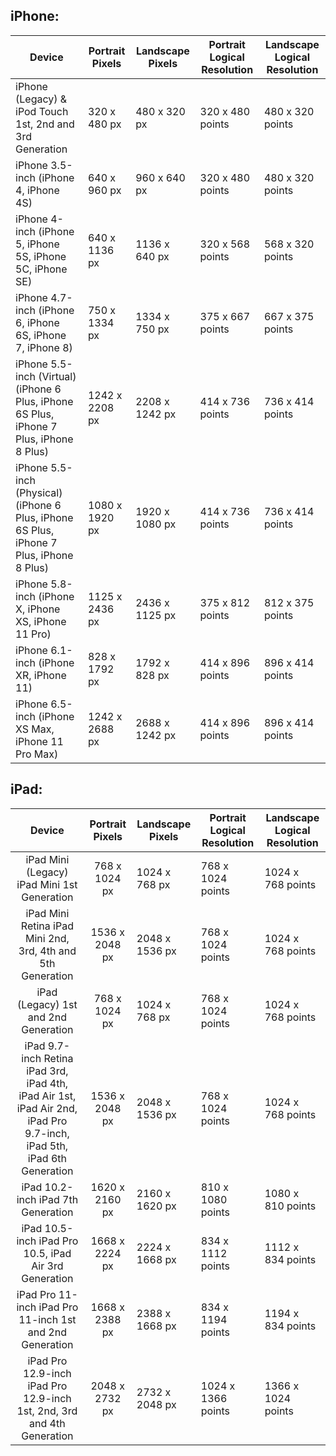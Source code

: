 ## iPhone:
| Device                                                                                   | Portrait Pixels | Landscape Pixels | Portrait Logical Resolution | Landscape Logical Resolution |
|------------------------------------------------------------------------------------------|-----------------|------------------|-----------------------------|------------------------------|
| iPhone (Legacy) & iPod Touch 1st, 2nd and 3rd Generation                              | 320 x 480 px    | 480 x 320 px     | 320 x 480 points            | 480 x 320 points             |
| iPhone 3.5-inch (iPhone 4, iPhone 4S)                                                    | 640 x 960 px    | 960 x 640 px     | 320 x 480 points            | 480 x 320 points             |
| iPhone 4-inch (iPhone 5, iPhone 5S, iPhone 5C, iPhone SE)                                | 640 x 1136 px   | 1136 x 640 px    | 320 x 568 points            | 568 x 320 points             |
| iPhone 4.7-inch (iPhone 6, iPhone 6S, iPhone 7, iPhone 8)                                | 750 x 1334 px   | 1334 x 750 px    | 375 x 667 points            | 667 x 375 points             |
| iPhone 5.5-inch (Virtual) (iPhone 6 Plus, iPhone 6S Plus, iPhone 7 Plus, iPhone 8 Plus)  | 1242 x 2208 px  | 2208 x 1242 px   | 414 x 736 points            | 736 x 414 points             |
| iPhone 5.5-inch (Physical) (iPhone 6 Plus, iPhone 6S Plus, iPhone 7 Plus, iPhone 8 Plus) | 1080 x 1920 px  | 1920 x 1080 px   | 414 x 736 points            | 736 x 414 points             |
| iPhone 5.8-inch (iPhone X, iPhone XS, iPhone 11 Pro)                                     | 1125 x 2436 px  | 2436 x 1125 px   | 375 x 812 points            | 812 x 375 points             |
| iPhone 6.1-inch (iPhone XR, iPhone 11)                                                   | 828 x 1792 px   | 1792 x 828 px    | 414 x 896 points            | 896 x 414 points             |
| iPhone 6.5-inch (iPhone XS Max, iPhone 11 Pro Max)                                       | 1242 x 2688 px  | 2688 x 1242 px   | 414 x 896 points            | 896 x 414 points             |

## iPad:

|                                                         Device                                                        | Portrait Pixels | Landscape Pixels | Portrait Logical Resolution | Landscape Logical Resolution |
|:---------------------------------------------------------------------------------------------------------------------:|:---------------:|------------------|-----------------------------|------------------------------|
| iPad Mini (Legacy) iPad Mini 1st Generation                                                                           | 768 x 1024 px   | 1024 x 768 px    | 768 x 1024 points           | 1024 x 768 points            |
| iPad Mini Retina iPad Mini 2nd, 3rd, 4th and 5th Generation                                                           | 1536 x 2048 px  | 2048 x 1536 px   | 768 x 1024 points           | 1024 x 768 points            |
| iPad (Legacy) 1st and 2nd Generation                                                                                  | 768 x 1024 px   | 1024 x 768 px    | 768 x 1024 points           | 1024 x 768 points            |
| iPad 9.7-inch Retina iPad 3rd, iPad 4th, iPad Air 1st, iPad Air 2nd, iPad Pro 9.7-inch, iPad 5th, iPad 6th Generation | 1536 x 2048 px  | 2048 x 1536 px   | 768 x 1024 points           | 1024 x 768 points            |
| iPad 10.2-inch iPad 7th Generation                                                                                    | 1620 x 2160 px  | 2160 x 1620 px   | 810 x 1080 points           | 1080 x 810 points            |
| iPad 10.5-inch iPad Pro 10.5, iPad Air 3rd Generation                                                                 | 1668 x 2224 px  | 2224 x 1668 px   | 834 x 1112 points           | 1112 x 834 points            |
| iPad Pro 11-inch iPad Pro 11-inch 1st and 2nd Generation                                                              | 1668 x 2388 px  | 2388 x 1668 px   | 834 x 1194 points           | 1194 x 834 points            |
| iPad Pro 12.9-inch iPad Pro 12.9-inch 1st, 2nd, 3rd and 4th Generation                                                | 2048 x 2732 px  | 2732 x 2048 px   | 1024 x 1366 points          | 1366 x 1024 points           |
